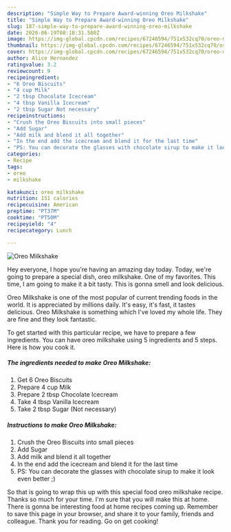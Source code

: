 ```yaml
---
description: "Simple Way to Prepare Award-winning Oreo Milkshake"
title: "Simple Way to Prepare Award-winning Oreo Milkshake"
slug: 187-simple-way-to-prepare-award-winning-oreo-milkshake
date: 2020-06-19T08:18:31.500Z
image: https://img-global.cpcdn.com/recipes/67246594/751x532cq70/oreo-milkshake-recipe-main-photo.jpg
thumbnail: https://img-global.cpcdn.com/recipes/67246594/751x532cq70/oreo-milkshake-recipe-main-photo.jpg
cover: https://img-global.cpcdn.com/recipes/67246594/751x532cq70/oreo-milkshake-recipe-main-photo.jpg
author: Alice Hernandez
ratingvalue: 3.2
reviewcount: 9
recipeingredient:
- "6 Oreo Biscuits"
- "4 cup Milk"
- "2 tbsp Chocolate Icecream"
- "4 tbsp Vanilla Icecream"
- "2 tbsp Sugar Not necessary"
recipeinstructions:
- "Crush the Oreo Biscuits into small pieces"
- "Add Sugar"
- "Add milk and blend it all together"
- "In the end add the icecream and blend it for the last time"
- "PS: You can decorate the glasses with chocolate sirup to make it look even better ;)"
categories:
- Recipe
tags:
- oreo
- milkshake

katakunci: oreo milkshake 
nutrition: 151 calories
recipecuisine: American
preptime: "PT37M"
cooktime: "PT50M"
recipeyield: "4"
recipecategory: Lunch

---
```



![Oreo Milkshake](https://img-global.cpcdn.com/recipes/67246594/751x532cq70/oreo-milkshake-recipe-main-photo.jpg)

Hey everyone, I hope you're having an amazing day today. Today, we're going to prepare a special dish, oreo milkshake. One of my favorites. This time, I am going to make it a bit tasty. This is gonna smell and look delicious.



Oreo Milkshake is one of the most popular of current trending foods in the world. It is appreciated by millions daily. It's easy, it's fast, it tastes delicious. Oreo Milkshake is something which I've loved my whole life. They are fine and they look fantastic.


To get started with this particular recipe, we have to prepare a few ingredients. You can have oreo milkshake using 5 ingredients and 5 steps. Here is how you cook it.

<!--inarticleads1-->

##### The ingredients needed to make Oreo Milkshake:

1. Get 6 Oreo Biscuits
1. Prepare 4 cup Milk
1. Prepare 2 tbsp Chocolate Icecream
1. Take 4 tbsp Vanilla Icecream
1. Take 2 tbsp Sugar (Not necessary)




<!--inarticleads2-->

##### Instructions to make Oreo Milkshake:

1. Crush the Oreo Biscuits into small pieces
1. Add Sugar
1. Add milk and blend it all together
1. In the end add the icecream and blend it for the last time
1. PS: You can decorate the glasses with chocolate sirup to make it look even better ;)




So that is going to wrap this up with this special food oreo milkshake recipe. Thanks so much for your time. I'm sure that you will make this at home. There is gonna be interesting food at home recipes coming up. Remember to save this page in your browser, and share it to your family, friends and colleague. Thank you for reading. Go on get cooking!
